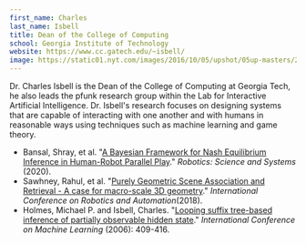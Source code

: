 ```yaml
---
first_name: Charles 
last_name: Isbell
title: Dean of the College of Computing
school: Georgia Institute of Technology
website: https://www.cc.gatech.edu/~isbell/
image: https://static01.nyt.com/images/2016/10/05/upshot/05up-masters/29UP-Masters-superJumbo.jpg
---
```

Dr. Charles Isbell is the Dean of the College of Computing at Georgia Tech, he also leads the pfunk research group within the Lab for Interactive Artificial Intelligence. 
Dr. Isbell's research focuses on designing systems that are capable of interacting with one another and with humans in reasonable ways using techniques such as machine learning and game theory.
* Bansal, Shray, et al. "[A Bayesian Framework for Nash Equilibrium Inference in Human-Robot Parallel Play](https://www.cc.gatech.edu/~isbell/papers/pplay_rss2020.pdf)." _Robotics: Science and Systems_ (2020).
* Sawhney, Rahul, et al. "[Purely Geometric Scene Association and Retrieval - A case for macro-scale 3D geometry](https://www.cc.gatech.edu/~isbell/papers/icra18.pdf)." _International Conference on Robotics and Automation_(2018).
* Holmes, Michael P. and Isbell, Charles. "[Looping suffix tree-based inference of partially observable hidden state](https://dl-acm-org.proxy.library.cmu.edu/doi/10.1145/1143844.1143896)." _International Conference on Machine Learning_ (2006): 409-416.
